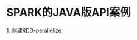 # SPARK的JAVA版API案例
[1. 创建RDD-parallelize](https://github.com/lk6678979/owp-spark/blob/master/java-rdd/Create.md) 
